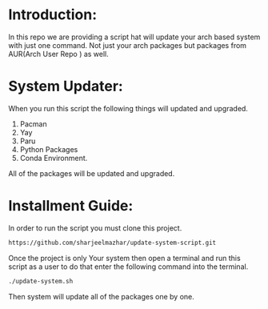 # Introduction:

In this repo we are providing a script hat will update your arch based system with just one command. Not just your arch packages but packages from AUR(Arch User Repo ) as well.

# System Updater:

When you run this script the following things will updated and upgraded.

1. Pacman 
2. Yay 
3. Paru
4. Python Packages
5. Conda Environment.

All of the packages will be updated and upgraded.

# Installment Guide:

In order to run the script you must clone this project.

```bash
https://github.com/sharjeelmazhar/update-system-script.git
```

Once the project is only Your system then open a terminal and run this script as a user to do that enter the following command into the terminal.

```bash
./update-system.sh
```

Then system will update all of the packages one by one.
